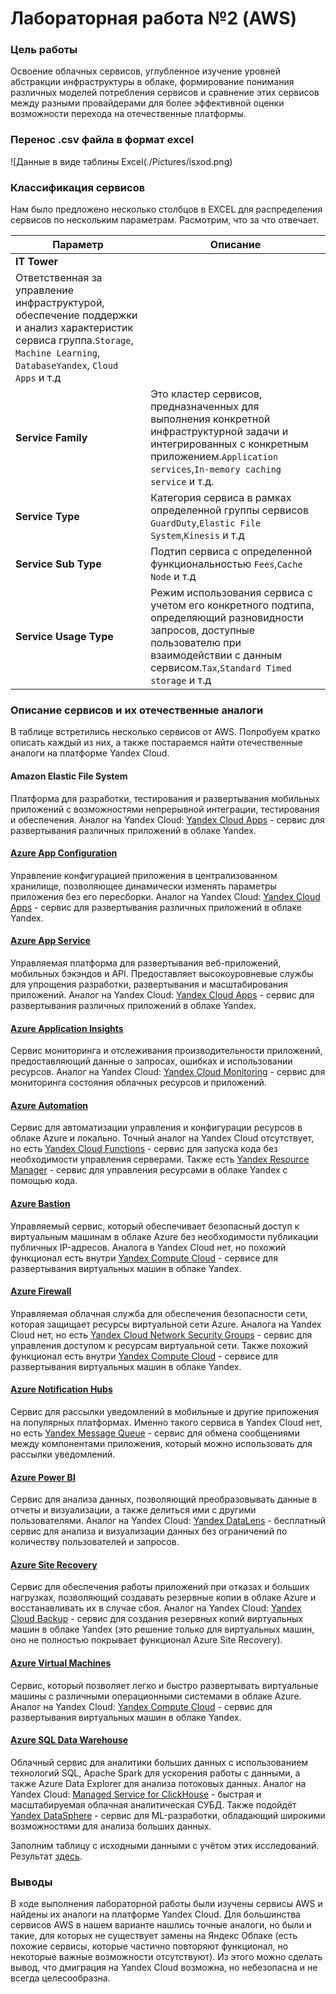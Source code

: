 # Лабораторная работа №2 (AWS)

### Цель работы


Освоение облачных сервисов, углубленное изучение уровней абстракции инфраструктуры в облаке, формирование понимания различных моделей потребления сервисов и сравнение этих сервисов между разными провайдерами для более эффективной оценки возможности перехода на отечественные платформы.



### Перенос .csv файла в формат excel

![Данные в виде таблины Excel(./Pictures/isxod.png)

### Классификация сервисов 

Нам было предложено несколько столбцов в EXCEL для распределения сервисов по нескольким параметрам. Расмотрим, что за что отвечает.

| Параметр | Описание |
| ----- | ------------ |
| **IT Tower** | 
Ответственная за управление инфраструктурой, обеспечение поддержки и анализ характеристик сервиса группа.`Storage`,` Machine Learning`, `DatabaseYandex`, `Cloud Apps` и т.д |
| **Service Family** | Это кластер сервисов, предназначенных для выполнения конкретной инфраструктурной задачи и интегрированных с конкретным приложением.`Application services`,`In-memory caching service` и т.д. |
| **Service Type** | Категория сервиса в рамках определенной группы сервисов `GuardDuty`,`Elastic File System`,`Kinesis` и т.д |
| **Service Sub Type** |Подтип сервиса с определенной функциональностью `Fees`,`Cache Node` и т.д  |
| **Service Usage Type** | Режим использования сервиса с учетом его конкретного подтипа, определяющий разновидности запросов, доступные пользователю при взаимодействии с данным сервисом.`Tax`,`Standard Timed storage` и т.д  |

### Описание сервисов и их отечественные аналоги

В таблице встретились несколько сервисов от AWS. Попробуем кратко описать каждый из них, а также постараемся найти отечественные аналоги на платформе Yandex Cloud.

#### Amazon Elastic File System
Платформа для разработки, тестирования и развертывания мобильных приложений с возможностями непрерывной интеграции, тестирования и обеспечения.
Аналог на Yandex Cloud: [Yandex Cloud Apps](https://cloud.yandex.ru/services/appload-balancer) - сервис для развертывания различных приложений в облаке Yandex.

#### [Azure App Configuration](https://azure.microsoft.com/ru-ru/services/app-configuration/)
Управление конфигурацией приложения в централизованном хранилище, позволяющее динамически изменять параметры приложения без его пересборки.
Аналог на Yandex Cloud: [Yandex Cloud Apps](https://cloud.yandex.ru/services/appload-balancer) - сервис для развертывания различных приложений в облаке Yandex.

#### [Azure App Service](https://azure.microsoft.com/ru-ru/services/app-service/)
Управляемая платформа для развертывания веб-приложений, мобильных бэкэндов и API. Предоставляет высокоуровневые службы для упрощения разработки, развертывания и масштабирования приложений.
Аналог на Yandex Cloud: [Yandex Cloud Apps](https://cloud.yandex.ru/services/appload-balancer) - сервис для развертывания различных приложений в облаке Yandex.

#### [Azure Application Insights](https://azure.microsoft.com/ru-ru/services/monitor/)
Сервис мониторинга и отслеживания производительности приложений, предоставляющий данные о запросах, ошибках и использовании ресурсов.
Аналог на Yandex Cloud: [Yandex Cloud Monitoring](https://cloud.yandex.ru/services/monitoring) - сервис для мониторинга состояния облачных ресурсов и приложений.


#### [Azure Automation](https://azure.microsoft.com/ru-ru/products/automation/)
Сервис для автоматизации управления и конфигурации ресурсов в облаке Azure и локально.
Точный аналог на Yandex Cloud отсутствует, но есть [Yandex Cloud Functions](https://cloud.yandex.ru/services/functions) - сервис для запуска кода без необходимости управления серверами. Также есть [Yandex Resource Manager](https://cloud.yandex.ru/docs/resource-manager/) - сервис для управления ресурсами в облаке Yandex с помощью кода.

#### [Azure Bastion](https://azure.microsoft.com/ru-ru/services/azure-bastion/)
Управляемый сервис, который обеспечивает безопасный доступ к виртуальным машинам в облаке Azure без необходимости публикации публичных IP-адресов.
Аналога в Yandex Cloud нет, но похожий функционал есть внутри [Yandex Compute Cloud](https://cloud.yandex.ru/services/compute) - сервисе для развертывания виртуальных машин в облаке Yandex.


#### [Azure Firewall](https://azure.microsoft.com/ru-ru/services/azure-firewall/)
Управляемая облачная служба для обеспечения безопасности сети, которая защищает ресурсы виртуальной сети Azure.
Аналога на Yandex Cloud нет, но есть [Yandex Cloud Network Security Groups](https://cloud.yandex.ru/docs/vpc/concepts/security-groups) - сервис для управления доступом к ресурсам виртуальной сети. Также похожий функционал есть внутри [Yandex Compute Cloud](https://cloud.yandex.ru/services/compute) - сервисе для развертывания виртуальных машин в облаке Yandex.

#### [Azure Notification Hubs](https://azure.microsoft.com/ru-ru/services/notification-hubs/)
Сервис для рассылки уведомлений в мобильные и другие приложения на популярных платформах.
Именно такого сервиса в Yandex Cloud нет, но есть [Yandex Message Queue](https://cloud.yandex.ru/services/message-queue) - сервис для обмена сообщениями между компонентами приложения, который можно использовать для рассылки уведомлений.

#### [Azure Power BI](https://azure.microsoft.com/ru-ru/products/power-bi/)
Сервис для анализа данных, позволяющий преобразовывать данные в отчеты и визуализации, а также делиться ими с другими пользователями.
Аналог на Yandex Cloud: [Yandex DataLens](https://cloud.yandex.ru/services/datalens) - бесплатный сервис для анализа и визуализации данных без ограничений по количеству пользователей и запросов.


#### [Azure Site Recovery](https://azure.microsoft.com/ru-ru/services/site-recovery/)
Сервис для обеспечения работы приложений при отказах и больших нагрузках, позволяющий создавать резервные копии в облаке Azure и восстанавливать их в случае сбоя.
Аналог на Yandex Cloud: [Yandex Cloud Backup](https://cloud.yandex.ru/services/backup) - сервис для создания резервных копий виртуальных машин в облаке Yandex (это решение только для виртуальных машин, оно не полностью покрывает функционал Azure Site Recovery).

#### [Azure Virtual Machines](https://azure.microsoft.com/ru-ru/services/virtual-machines/)
Сервис, который позволяет легко и быстро развертывать виртуальные машины с различными операционными системами в облаке Azure.
Аналог на Yandex Cloud: [Yandex Compute Cloud](https://cloud.yandex.ru/services/compute) - сервис для развертывания виртуальных машин в облаке Yandex.

#### [Azure SQL Data Warehouse](https://azure.microsoft.com/ru-ru/services/sql-data-warehouse/)
Облачный сервис для аналитики больших данных с использованием технологий SQL, Apache Spark для ускорения работы с данными, а также Azure Data Explorer для анализа потоковых данных.
Аналог на Yandex Cloud: [Managed Service for ClickHouse](https://cloud.yandex.ru/services/managed-clickhouse) - быстрая и масштабируемая облачная аналитическая СУБД.
Также подойдёт [Yandex DataSphere](https://cloud.yandex.ru/services/datasphere) - сервис для ML-разработки, обладающий широкими возможностями для анализа больших данных.


Заполним таблицу с исходными данными с учётом этих исследований. Результат [здесь](./result.csv).



### Выводы

В ходе выполнения лабораторной работы были изучены сервисы AWS и найдены их аналоги на платформе Yandex Cloud. Для большинства сервисов AWS в нашем варианте нашлись точные аналоги, но были и такие, для которых не существует замены на Яндекс Облаке (есть похожие сервисы, которые частично повторяют функционал, но некоторые важные возможности отсутствуют). Из этого можно сделать вывод, что дмиграция на Yandex Cloud возможна, но небезопасна и не всегда целесообразна.

